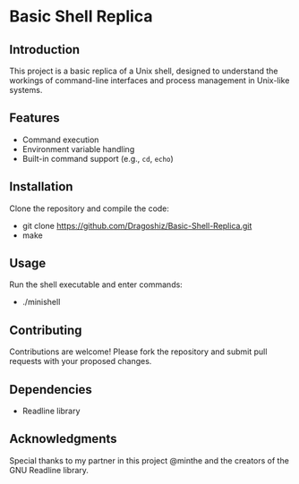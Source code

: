 # Basic Shell Replica

## Introduction
This project is a basic replica of a Unix shell, designed to understand the workings of command-line interfaces and process management in Unix-like systems.

## Features
- Command execution
- Environment variable handling
- Built-in command support (e.g., `cd`, `echo`)

## Installation
Clone the repository and compile the code:
- git clone https://github.com/Dragoshiz/Basic-Shell-Replica.git
- make

## Usage
Run the shell executable and enter commands:
- ./minishell

## Contributing
Contributions are welcome! Please fork the repository and submit pull requests with your proposed changes.

## Dependencies
- Readline library

## Acknowledgments
Special thanks to my partner in this project @minthe and the creators of the GNU Readline library.
